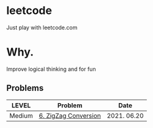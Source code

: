 # leetcode
Just play with leetcode.com

# Why.
Improve logical thinking and for fun

## Problems

| LEVEL | Problem | Date |
| --| -- | -- |
| Medium | [6. ZigZag Conversion](https://leetcode.com/problems/zigzag-conversion/)  | 2021. 06.20 |
